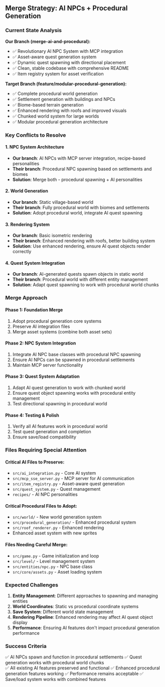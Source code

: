 ## Merge Strategy: AI NPCs + Procedural Generation

### Current State Analysis

**Our Branch (merge-ai-and-procedural):**
- ✅ Revolutionary AI NPC System with MCP integration
- ✅ Asset-aware quest generation system  
- ✅ Dynamic quest spawning with directional placement
- ✅ Clean, stable codebase with comprehensive README
- ✅ Item registry system for asset verification

**Target Branch (feature/modular-procedural-generation):**
- ✅ Complete procedural world generation
- ✅ Settlement generation with buildings and NPCs
- ✅ Biome-based terrain generation
- ✅ Enhanced rendering with roofs and improved visuals
- ✅ Chunked world system for large worlds
- ✅ Modular procedural generation architecture

### Key Conflicts to Resolve

#### 1. **NPC System Architecture**
- **Our branch**: AI NPCs with MCP server integration, recipe-based personalities
- **Their branch**: Procedural NPC spawning based on settlements and biomes
- **Solution**: Merge both - procedural spawning + AI personalities

#### 2. **World Generation**
- **Our branch**: Static village-based world
- **Their branch**: Fully procedural world with biomes and settlements
- **Solution**: Adopt procedural world, integrate AI quest spawning

#### 3. **Rendering System**
- **Our branch**: Basic isometric rendering
- **Their branch**: Enhanced rendering with roofs, better building system
- **Solution**: Use enhanced rendering, ensure AI quest objects render correctly

#### 4. **Quest System Integration**
- **Our branch**: AI-generated quests spawn objects in static world
- **Their branch**: Procedural world with different entity management
- **Solution**: Adapt quest spawning to work with procedural world chunks

### Merge Approach

#### Phase 1: Foundation Merge
1. Adopt procedural generation core systems
2. Preserve AI integration files
3. Merge asset systems (combine both asset sets)

#### Phase 2: NPC System Integration  
1. Integrate AI NPC base classes with procedural NPC spawning
2. Ensure AI NPCs can be spawned in procedural settlements
3. Maintain MCP server functionality

#### Phase 3: Quest System Adaptation
1. Adapt AI quest generation to work with chunked world
2. Ensure quest object spawning works with procedural entity management
3. Test directional spawning in procedural world

#### Phase 4: Testing & Polish
1. Verify all AI features work in procedural world
2. Test quest generation and completion
3. Ensure save/load compatibility

### Files Requiring Special Attention

#### Critical AI Files to Preserve:
- `src/ai_integration.py` - Core AI system
- `src/mcp_sse_server.py` - MCP server for AI communication  
- `src/item_registry.py` - Asset-aware quest generation
- `src/quest_system.py` - Quest management
- `recipes/` - AI NPC personalities

#### Critical Procedural Files to Adopt:
- `src/world/` - New world generation system
- `src/procedural_generation/` - Enhanced procedural system
- `src/roof_renderer.py` - Enhanced rendering
- Enhanced asset system with new sprites

#### Files Needing Careful Merge:
- `src/game.py` - Game initialization and loop
- `src/level/` - Level management system
- `src/entities/npc.py` - NPC base class
- `src/core/assets.py` - Asset loading system

### Expected Challenges

1. **Entity Management**: Different approaches to spawning and managing entities
2. **World Coordinates**: Static vs procedural coordinate systems
3. **Save System**: Different world state management
4. **Rendering Pipeline**: Enhanced rendering may affect AI quest object display
5. **Performance**: Ensuring AI features don't impact procedural generation performance

### Success Criteria

✅ AI NPCs spawn and function in procedural settlements
✅ Quest generation works with procedural world chunks  
✅ All existing AI features preserved and functional
✅ Enhanced procedural generation features working
✅ Performance remains acceptable
✅ Save/load system works with combined features